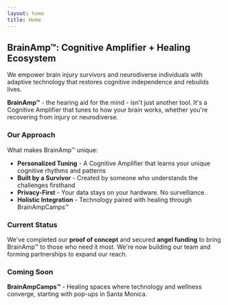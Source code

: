 ```yaml
---
layout: home
title: Home
---
```


## BrainAmp™: Cognitive Amplifier + Healing Ecosystem

We empower brain injury survivors and neurodiverse individuals with adaptive technology that restores cognitive independence and rebuilds lives.

**BrainAmp™** - the hearing aid for the mind - isn't just another tool. It's a Cognitive Amplifier that tunes to how your brain works, whether you're recovering from injury or neurodiverse.

### Our Approach

What makes BrainAmp™ unique:

- **Personalized Tuning** - A Cognitive Amplifier that learns your unique cognitive rhythms and patterns
- **Built by a Survivor** - Created by someone who understands the challenges firsthand
- **Privacy-First** - Your data stays on your hardware. No survelliance.
- **Holistic Integration** - Technology paired with healing through BrainAmpCamps™

### Current Status

We've completed our **proof of concept** and secured **angel funding** to bring BrainAmp™ to those who need it most. We're now building our team and forming partnerships to expand our reach.

### Coming Soon

**BrainAmpCamps™** - Healing spaces where technology and wellness converge, starting with pop-ups in Santa Monica.
